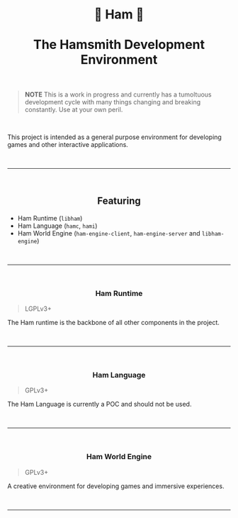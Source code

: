 # <div align="center">🥩 Ham 🥩<br><br>The Hamsmith Development Environment<br><br></div>

> **NOTE** This is a work in progress and currently has a tumoltuous development cycle with many things changing and breaking constantly. Use at your own peril.

<br/>

This project is intended as a general purpose environment for developing games and other interactive applications.

<br/>
<hr/>
<br/>

## <div align="center">Featuring</div>

- Ham Runtime (`libham`)
- Ham Language (`hamc`, `hami`)
- Ham World Engine (`ham-engine-client`, `ham-engine-server` and `libham-engine`)

<br/>
<hr/>
<br/>

### <div align="center">Ham Runtime</div>

> LGPLv3+

The Ham runtime is the backbone of all other components in the project.

<br/>
<hr/>
<br/>

### <div align="center">Ham Language</div>

> GPLv3+

The Ham Language is currently a POC and should not be used.

<br/>
<hr/>
<br/>

### <div align="center">Ham World Engine</div>

> GPLv3+

A creative environment for developing games and immersive experiences.

<br/>
<hr/>
<br/>
